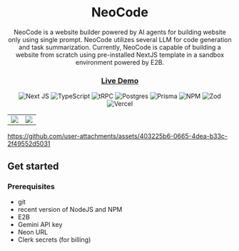 <div align="center" style="text-align: center;">

<h1>NeoCode</h1>

<p>
  NeoCode is a website builder powered by AI agents for building website only using single prompt. NeoCode utilizes several LLM for code generation and task summarization. 
  Currently, NeoCode is capable of building a website from scratch using pre-installed NextJS template in a sandbox environment powered by E2B. 
</p>

<h3>
  <a href="https://neocode-one.vercel.app/">Live Demo</a>
</h3>

![Next JS](https://img.shields.io/badge/Next-black?style=for-the-badge&logo=next.js&logoColor=white)
![TypeScript](https://img.shields.io/badge/typescript-%23007ACC.svg?style=for-the-badge&logo=typescript&logoColor=white)
![tRPC](https://img.shields.io/badge/tRPC-%232596BE.svg?style=for-the-badge&logo=tRPC&logoColor=white)
![Postgres](https://img.shields.io/badge/postgres-%23316192.svg?style=for-the-badge&logo=postgresql&logoColor=white)
![Prisma](https://img.shields.io/badge/Prisma-3982CE?style=for-the-badge&logo=Prisma&logoColor=white)
![NPM](https://img.shields.io/badge/NPM-%23CB3837.svg?style=for-the-badge&logo=npm&logoColor=white)
![Zod](https://img.shields.io/badge/zod-%233068b7.svg?style=for-the-badge&logo=zod&logoColor=white)
![Vercel](https://img.shields.io/badge/vercel-%23000000.svg?style=for-the-badge&logo=vercel&logoColor=white)

</div>

<table>
  <tr>
    <td><img src="https://github.com/user-attachments/assets/db527dc3-7351-4ec4-96a3-e63e6af62b88"></td>
    <td><img src="https://github.com/user-attachments/assets/f89294a5-a1a1-4829-92d1-8135cfeee453"></td>
  </tr>
</table>

https://github.com/user-attachments/assets/403225b6-0665-4dea-b33c-2f49552d5031

## Get started 
### Prerequisites
- git
- recent version of NodeJS and NPM
- E2B
- Gemini API key
- Neon URL
- Clerk secrets (for billing)



